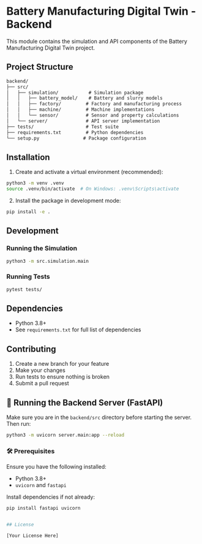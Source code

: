 # Battery Manufacturing Digital Twin - Backend

This module contains the simulation and API components of the Battery Manufacturing Digital Twin project.

## Project Structure

```txt
backend/
├── src/
│   ├── simulation/           # Simulation package
│   │   ├── battery_model/    # Battery and slurry models
│   │   ├── factory/         # Factory and manufacturing process
│   │   ├── machine/         # Machine implementations
│   │   └── sensor/          # Sensor and property calculations
│   └── server/              # API server implementation
├── tests/                   # Test suite
├── requirements.txt         # Python dependencies
└── setup.py                # Package configuration
```

## Installation

1. Create and activate a virtual environment (recommended):

```bash
python3 -m venv .venv
source .venv/bin/activate  # On Windows: .venv\Scripts\activate
```

2. Install the package in development mode:

```bash
pip install -e .
```

## Development

### Running the Simulation

```bash
python3 -m src.simulation.main
```

### Running Tests

```bash
pytest tests/
```

## Dependencies

- Python 3.8+
- See `requirements.txt` for full list of dependencies

## Contributing

1. Create a new branch for your feature
2. Make your changes
3. Run tests to ensure nothing is broken
4. Submit a pull request

## 🚀 Running the Backend Server (FastAPI)

Make sure you are in the `backend/src` directory before starting the server.
Then run:

```bash
python3 -m uvicorn server.main:app --reload
```

### 🛠️ Prerequisites

Ensure you have the following installed:

- Python 3.8+
- `uvicorn` and `fastapi`

Install dependencies if not already:

```bash
pip install fastapi uvicorn


## License

[Your License Here]
```
